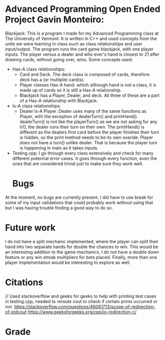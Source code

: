 # Advanced Programming Open Ended Project Gavin Monteiro:
Blackjack: 
    This is a program I made for my Advanced Programming class at The University of Vermont. 
It is written in C++ and used concepts from the units we were learning in class such as class 
relationships and user input/output. The program runs the card game blackjack, with one player inputs. The player versus a dealer
and who ever's hand is closest to 21 after drawing cards, without going over, wins. Some
concepts used:
- Has-A class relationships:
  - Card and Deck. The deck class is composed of cards, therefore deck has a (or multiple) card(s).
  - Player classes Has-A hand. which although hand is not a class, it is made up of cards so it is still a Has-A relationship.
  - Blackjack has a Player, Dealer, and deck. All three of these are a part of a Has-A relationship with Blackjack.
- Is-A class relationships:
  - Dealer Is-A Player. Dealer uses many of the same functions as Player, with the exception of dealerTurn() and printHand().
  dealerTurn() is not like the playerTurn() as we are not asking for any I/O, the dealer runs their turn on their own. The 
  printHand() is different as the dealers first card before the player finishes their turn is hidden, so the print method needs 
  to be its own overide. Player does not have a turn() unlike dealer. That is because the player turn is happening in main as it takes inputs.
- Testing.cpp: I go through every class extensively and check for many different potenrial error cases. It goes through every function, even 
the ones that are considered trivial just to make sure they work well. 
  # Bugs
At the moment, no bugs are currently present. I did have to use break for some of my input validations
that could probably work without using that but I was having trouble finding a good way to do so.

# Future work
I do not have a split mechanic implemented, where the player can split their hand into two separate hands 
for double the chances to win. This would be an interesting addition to the game mechanics. I do not have a 
double down feature or any win streak multipliers for bets placed. 
Finally, more than one player implementation would be interesting to explore as well.

# Citations
// Used stackoverflow and geeks for geeks to help with printing test cases in testing.cpp, needed to reroute cout to check if certain prints occurred or not.
https://stackoverflow.com/questions/46061713/scope-of-redirection-of-stdcout
https://www.geeksforgeeks.org/cpp/io-redirection-c/
# Grade
